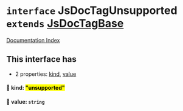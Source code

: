 # `interface` JsDocTagUnsupported `extends` [JsDocTagBase](../interface.JsDocTagBase/README.md)

[Documentation Index](../README.md)

## This interface has

- 2 properties:
[kind](#-kind-unsupported),
[value](#-value-string)


#### 📄 kind: <mark>"unsupported"</mark>



#### 📄 value: `string`



